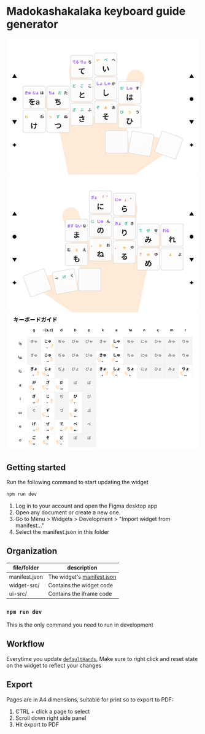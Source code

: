 # Madokashakalaka keyboard guide generator

![Left hand](/screenshots/Left%20hand%20(A4).png)
![Right hand](/screenshots/Right%20hand%20(A4).png)
![Keyboard Guide](/screenshots/Keyboard%20guide.png)

## Getting started

Run the following command to start updating the widget

```bash
npm run dev
```

1. Log in to your account and open the Figma desktop app
2. Open any document or create a new one.
3. Go to Menu > Widgets > Development > "Import widget from manifest..."
4. Select the manifest.json in this folder

## Organization

| file/folder   | description                                                                      |
| ------------- | -------------------------------------------------------------------------------- |
| manifest.json | The widget's [manifest.json](https://www.figma.com/widget-docs/widget-manifest/) |
| widget-src/   | Contains the widget code                                                         |
| ui-src/       | Contains the iframe code                                                         |

### `npm run dev`

This is the only command you need to run in development

## Workflow

Everytime you update [`defaultHands`](/widget-src/code.tsx#L138), Make sure to right click and reset state on the widget to reflect your changes

## Export

Pages are in A4 dimensions, suitable for print so to export to PDF:

1. CTRL + click a page to select
2. Scroll down right side panel 
3. Hit export to PDF